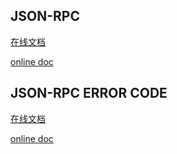 ## JSON-RPC

[在线文档](https://docs.citahub.com/zh-CN/next/cita/rpc-guide/rpc)

[online doc](https://docs.citahub.com/en-US/next/cita/rpc-guide/rpc)

## JSON-RPC ERROR CODE

[在线文档](https://docs.citahub.com/zh-CN/next/cita/rpc-guide/rpc-error-code)

[online doc](https://docs.citahub.com/en-US/next/cita/rpc-guide/rpc-error-code)
